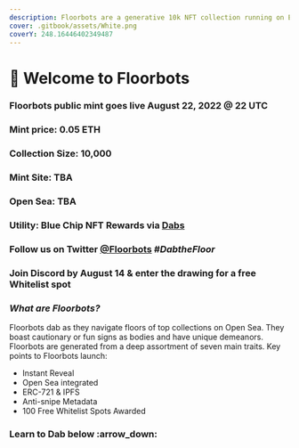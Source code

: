 ```yaml
---
description: Floorbots are a generative 10k NFT collection running on Ethereum blockchain.
cover: .gitbook/assets/White.png
coverY: 248.16446402349487
---
```


# 💾 Welcome to Floorbots

### Floorbots public mint goes live August 22, 2022 @ 22 UTC

### Mint price: 0.05 ETH

### Collection Size: 10,000

### Mint Site: TBA

### Open Sea:  TBA

### Utility: Blue Chip NFT Rewards via [Dabs](floorbots/welcome-to-floorbots/dabs/)

### Follow us on Twitter [@Floorbots](https://twitter.com/floorbots)  _#DabtheFloor_

### Join Discord by August 14 & enter the drawing for a free Whitelist spot

### _What are Floorbots?_

Floorbots dab as they navigate floors of top collections on Open Sea. They boast cautionary or fun signs as bodies and have unique demeanors. Floorbots are generated from a deep assortment of seven main traits.  Key points to Floorbots launch:

* Instant Reveal
* Open Sea integrated
* ERC-721 & IPFS&#x20;
* Anti-snipe Metadata
* 100 Free Whitelist Spots Awarded

### Learn to Dab below :arrow\_down:&#x20;
